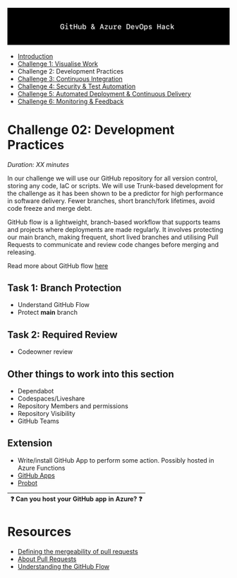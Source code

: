 ![Banner](../../resources/WelcomeBanner.png)

- [Introduction](/../..)
- [Challenge 1: Visualise Work](../../content/01_visualise_work)
- Challenge 2: Development Practices
- [Challenge 3: Continuous Integration](../../content/03_continuous_integration)
- [Challenge 4: Security & Test Automation](../../content/04_security_and_test_automation)
- [Challenge 5: Automated Deployment & Continuous Delivery](../../content/05_automated_deployment)
- [Challenge 6: Monitoring & Feedback](../../content/06_monitoring_and_feedback)

# Challenge 02: Development Practices  
_Duration: XX minutes_  

In our challenge we will use our GitHub repository for all version control, storing any code, IaC or scripts. We will use Trunk-based development for the challenge as it has been shown to be a predictor for high performance in software delivery.  Fewer branches, short branch/fork lifetimes, avoid code freeze and merge debt.

GitHub flow is a lightweight, branch-based workflow that supports teams and projects where deployments are made regularly.  It involves protecting our main branch, making frequent, short lived branches and utilising Pull Requests to communicate and review code changes before merging and releasing.

Read more about GitHub flow [here](https://guides.github.com/introduction/flow/)

## Task 1: Branch Protection

- Understand GitHub Flow
- Protect **main** branch

## Task 2: Required Review

- Codeowner review

## Other things to work into this section

- Dependabot
- Codespaces/Liveshare
- Repository Members and permissions
- Repository Visibility
- GitHub Teams

## Extension

- Write/install GitHub App to perform some action.  Possibly hosted in Azure Functions
- [GitHub Apps](https://docs.github.com/en/free-pro-team@latest/developers/apps)
- [Probot](https://github.com/probot/probot)

| :question: Can you host your GitHub app in Azure? :question: |
| --- |

# Resources

- [Defining the mergeability of pull requests](https://docs.github.com/en/free-pro-team@latest/github/administering-a-repository/defining-the-mergeability-of-pull-requests)  
- [About Pull Requests](https://docs.github.com/en/free-pro-team@latest/github/collaborating-with-issues-and-pull-requests/about-pull-requests)
- [Understanding the GitHub Flow](https://guides.github.com/introduction/flow/)

